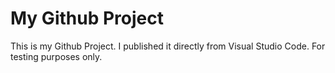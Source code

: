 # My Github Project

This is my Github Project. I published it directly from Visual Studio Code.
For testing purposes only.
